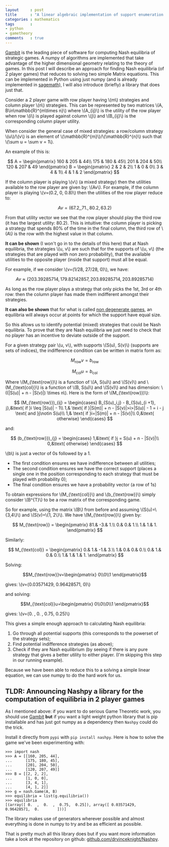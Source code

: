 ```yaml
---
layout     : post
title      : "A linear algebraic implementation of support enumeration for the computation of equilibria using numpy"
categories : mathematics
tags       :
- python
- gametheory
comments   : true
---
```


[Gambit](https://github.com/gambitproject/gambit) is the leading piece of
software for computing Nash equilibria of strategic games. A numpy of algorithms
are implemented that take advantage of the higher dimensional geometry relating
to the theory of games. In this post I will describe an approach for finding
Nash equilibria (of 2 player games) that reduces to solving two simple Matrix
equations. This can be implemented in Python using just numpy (and is already
implemented in
[sagemath](http://doc.sagemath.org/html/en/reference/game_theory/sage/game_theory/normal_form_game.html)),
I will also introduce (briefly) a library that does just that.

Consider a 2 player game with row player having \\(m\\) strategies and column
player \\(n\\) strategies. This can be represented by two matrices \\(A,
B\in\mathbb{R}^{m\times n}\\) where \\(A_{ij}\\) is the utility of the row
player when row \\(i\\) is played against column \\(j\\) and \\(B_{ij}\\) is the
corresponding column player utility.

When consider the general case of mixed strategies: a row/column strategy
\\(u\\)/\\(v\\) is an element of \\(\mathbb{R}^{m}\\)/\\(\mathbb{R}^{n}\\) such
that \\(\sum u = \sum v = 1\\).

An example of this is:

$$
A = \begin{pmatrix}
	160 & 205 & 44\\
    175 & 180 & 45\\
    201 & 204 & 50\\
    120 & 207 & 49
	\end{pmatrix}
B = \begin{pmatrix}
	2 & 2 & 2\\
	1 & 0 & 0\\
	3 & 4 & 1\\
	4 & 1 & 2
	\end{pmatrix}
$$

If the column player is playing \\(v\\) (a mixed strategy) then the utilities
available to the row player are given by: \\(Av\\). For example, if the column
player is playing \\(v=(0.2, 0, 0.8)\\) then the utilities of the row player
reduce to:

$$
Av=(67.2,, 71., 80.2, 63.2)
$$

From that utility vector we see that the row player should play the third row
(it has the largest utility: 80.2). This is intuitive: the column player is
picking a strategy that spends 80% of the time in the final column, the third
row of \\(A\\) is the row with the highest value in that column.

**It can be shown** (I won't go in to the details of this here) that at Nash
equilibria, the strategies \\(u, v\\) are such that for the supports of \\(u,
v\\) (the strategies that are played with non zero probability), that the
available utilities to the opposite player (inside that support) must all be
equal.

For example, if we consider \\(v=(1/28, 27/28, 0)\\), we have:

$$
Av\approx(203.39285714,  179.82142857,  203.89285714,  203.89285714)
$$

As long as the row player plays a strategy that only picks the 1st, 3rd or 4th
row: then the column player has made them indifferent amongst their strategies.

**It can also be shown** that for what is called [non degenerate
games](http://vknight.org/unpeudemath/code/2015/06/25/on_testing_degeneracy_of_games.html),
an equilibria will always occur at points for which the support have equal
size.

So this allows us to identify potential (mixed) strategies that could be Nash
equilibria. To prove that they are Nash equilibria we just need to check that
no player has an incentive to deviate outside of the support.

For a given strategy pair \\(u, v\\), with supports \\(S(u), S(v)\\) (supports
are sets of indices), the indifference condition can be written in matrix
form as:

$$
M_{\text{row}}v=b_{\text{row}}
$$

$$
M_{\text{col}}u=b_{\text{col}}
$$

Where \\(M_{\text{row}}\\) is a function of \\(A, S(u)\\) and \\(S(v\)\\) and
\\(M_{\text{col}}\\) is a function of \\(B, S(u)\\) and \\(S(v\)\\) and has
dimension: \\((|S(u)| + n - |S(v)|)  \times n\\). Here is the form of
\\(M_{\text{row}})\\):

$$
(M_{\text{row}})_{ij} =
\begin{cases}
B_{S(u)_i,j} - B_{S(u)_{i +1}, j},&\text{ if }i \leq |S(u)| - 1\\
1,& \text{ if }|S(m)| + n - |S(v)|>i>|S(u)| - 1 = i - j \text{ and }j\notin S(u)\\
1,& \text{ if }i=|S(m)| + n - |S(v)|\\
0,&\text{ otherwise}
\end{cases}
$$

and:

$$
(b_{\text{row}})_{j} = \begin{cases}
1,&\text{ if }j = S(u) + n - |S(v)|\\
0,&\text{ otherwise}
\end{cases}
$$

\\(b\\) is just a vector of 0s followed by a 1.

- The first condition ensures we have indifference between all utilities;
- The second condition ensures we have the correct support (places a single one
  in the position corresponding to each strategy that must be played with
  probability 0);
- The final condition ensures we have a probability vector (a row of 1s)

To obtain expressions for \\(M_{\text{col}}\\) and \\(b_{\text{row}}\\) simply
consider \\(B^{T}\\) to be a row matrix of the corresponding game.

So for example, using the matrix \\(B\\) from before and assuming
\\(S(u)=\\{3,4\\}\\) and \\(S(v)=\\{1, 2\\}\\). We have \\(M_{\text{row}}\\) given
by:

$$
M_{\text{row}} =
\begin{pmatrix}
  81.&  -3.&   1.\\
   0.&   0.&   1.\\
   1.&   1.&   1.
\end{pmatrix}
$$

Similarly:

$$
M_{\text{col}} =
\begin{pmatrix}
  0.&  1.& -1.&  3.\\
  1.&  0.&  0.&  0.\\
  0.&  1.&  0.&  0.\\
  1.&  1.&  1.&  1.
\end{pmatrix}
$$

Solving:

$$M_{\text{row}}v=\begin{pmatrix}
0\\0\\1
\end{pmatrix}$$

gives: \\(v=(0.03571429,  0.96428571,  0)\\)

and solving:

$$M_{\text{col}}u=\begin{pmatrix}
0\\0\\0\\1
\end{pmatrix}$$

gives: \\(v=(0.  ,  0.  ,  0.75,  0.25)\\)

This gives a simple enough approach to calculating Nash equilibria:

1. Go through all potential supports (this corresponds to the powerset of the
   strategy sets);
2. Find potential indifference strategies (as above);
3. Check if they are Nash equilibrium (by seeing if there is any pure strategy
   that gives a better utility to either player. (I'm skipping this step in our
   running example).

Because we have been able to reduce this to a solving a simple linear equation,
we can use numpy to do the hard work for us.

## TLDR: Announcing Nashpy a library for the computation of equilibria in 2 player games

As I mentioned above: if you want to do serious Game Theoretic work, you should
use [Gambit](https://github.com/gambitproject/gambit) **but** if you want a
light weight python library that is pip installable and has just got numpy as a
dependency then `Nashpy` could do the trick.

Install it directly from `pypi` with `pip install nashpy`.
Here is how to solve the game we've been experimenting with:

```
>>> import nash
>>> A = [[160, 205, 44],
...      [175, 180, 45],
...      [201, 204, 50],
...      [120, 207, 49]]
>>> B = [[2, 2, 2],
...      [1, 0, 0],
...      [3, 4, 1],
...      [4, 1, 2]]
>>> g = nash.Game(A, B)
>>> equilibria = list(g.equilibria())
>>> equilibria
[(array([ 0.  ,  0.  ,  0.75,  0.25]), array([ 0.03571429,  0.96428571,  0.        ]))]

```

The library makes use of generators wherever possible and almost everything is
done in numpy to try and be as efficient as possible.

That is pretty much all this library does but if you want more information take
a look at the repository on github:
[github.com/drvinceknight/Nashpy](https://github.com/drvinceknight/Nashpy).
